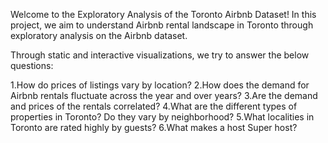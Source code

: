 Welcome to the Exploratory Analysis of the Toronto Airbnb Dataset! In this project, we aim to understand Airbnb rental landscape in Toronto through exploratory analysis on the Airbnb dataset.

Through static and interactive visualizations, we try to answer the below questions:

1.How do prices of listings vary by location?
2.How does the demand for Airbnb rentals fluctuate across the year and over years?
3.Are the demand and prices of the rentals correlated?
4.What are the different types of properties in Toronto? Do they vary by neighborhood?
5.What localities in Toronto are rated highly by guests?
6.What makes a host Super host?

